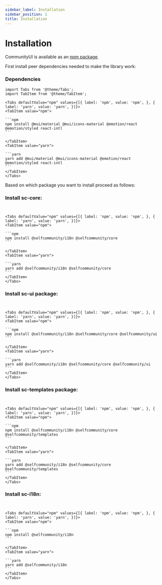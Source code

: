 ```yaml
---
sidebar_label: Installation
sidebar_position: 1
title: Installation
---
```


# Installation

CommunityUI is available as an [npm package](https://www.npmjs.com/package/@selfcommunity/community-ui).

First install peer dependencies needed to make the library work:

### Dependencies

````mdx-code-block
import Tabs from '@theme/Tabs';
import TabItem from '@theme/TabItem';

<Tabs defaultValue="npm" values={[{ label: 'npm', value: 'npm', }, { label: 'yarn', value: 'yarn', }]}>
<TabItem value="npm">

```npm
npm install @mui/material @mui/icons-material @emotion/react @emotion/styled react-intl
```

</TabItem>
<TabItem value="yarn">

```yarn
yarn add @mui/material @mui/icons-material @emotion/react @emotion/styled react-intl
```
</TabItem>
</Tabs>
````


Based on which package you want to install proceed as follows:

### Install sc-core:

````mdx-code-block


<Tabs defaultValue="npm" values={[{ label: 'npm', value: 'npm', }, { label: 'yarn', value: 'yarn', }]}>
<TabItem value="npm">

```npm
npm install @selfcommunity/i18n @selfcommunity/core
```

</TabItem>
<TabItem value="yarn">

```yarn
yarn add @selfcommunity/i18n @selfcommunity/core
```
</TabItem>
</Tabs>
````

### Install sc-ui package:

````mdx-code-block


<Tabs defaultValue="npm" values={[{ label: 'npm', value: 'npm', }, { label: 'yarn', value: 'yarn', }]}>
<TabItem value="npm">

```npm
npm install @selfcommunity/i18n @selfcommunity/core @selfcommunity/ui
```

</TabItem>
<TabItem value="yarn">

```yarn
yarn add @selfcommunity/i18n @selfcommunity/core @selfcommunity/ui
```
</TabItem>
</Tabs>
````

### Install sc-templates package:

````mdx-code-block


<Tabs defaultValue="npm" values={[{ label: 'npm', value: 'npm', }, { label: 'yarn', value: 'yarn', }]}>
<TabItem value="npm">

```npm
npm install @selfcommunity/i18n @selfcommunity/core @selfcommunity/templates
```

</TabItem>
<TabItem value="yarn">

```yarn
yarn add @selfcommunity/i18n @selfcommunity/core @selfcommunity/templates
```
</TabItem>
</Tabs>
````

### Install sc-i18n:

````mdx-code-block


<Tabs defaultValue="npm" values={[{ label: 'npm', value: 'npm', }, { label: 'yarn', value: 'yarn', }]}>
<TabItem value="npm">

```npm
npm install @selfcommunity/i18n
```

</TabItem>
<TabItem value="yarn">

```yarn
yarn add @selfcommunity/i18n
```
</TabItem>
</Tabs>
````